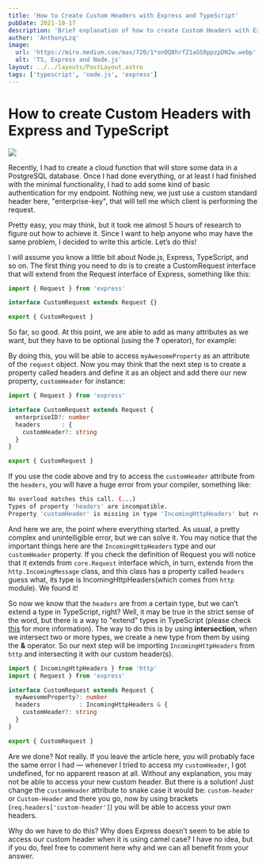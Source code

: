 ```yaml
---
title: 'How to Create Custom Headers with Express and TypeScript'
pubDate: 2021-10-17
description: 'Brief explanation of how to create Custom Headers with Express and Typescript'
author: 'AnthonyLzq'
image:
  url: 'https://miro.medium.com/max/720/1*onOQ8hrfZ1aGS0ppzpDN2w.webp'
  alt: 'TS, Express and Node.js'
layout: ../../layouts/PostLayout.astro
tags: ['typescript', 'node.js', 'express']
---
```


# How to create Custom Headers with Express and TypeScript

![](https://miro.medium.com/max/720/1*onOQ8hrfZ1aGS0ppzpDN2w.webp)

Recently, I had to create a cloud function that will store some data in a PostgreSQL database. Once I had done everything, or at least I had finished with the minimal functionality, I had to add some kind of basic authentication for my endpoint. Nothing new, we just use a custom standard header here, "enterprise-key", that will tell me which client is performing the request.

Pretty easy, you may think, but it took me almost 5 hours of research to figure out how to achieve it. Since I want to help anyone who may have the same problem, I decided to write this article. Let’s do this!

I will assume you know a little bit about Node.js, Express, TypeScript, and so on. The first thing you need to do is to create a CustomRequest interface that will extend from the Request interface of Express, something like this:

```ts
import { Request } from 'express'

interface CustomRequest extends Request {}

export { CustomRequest }
```

So far, so good. At this point, we are able to add as many attributes as we want, but they have to be optional (using the **?** operator), for example:

By doing this, you will be able to access `myAwesomeProperty` as an attribute of the `request` object. Now you may think that the next step is to create a property called headers and define it as an object and add there our new property, `customHeader` for instance:

```ts
import { Request } from 'express'

interface CustomRequest extends Request {
  enterpriseID?: number
  headers      : {
    customHeader?: string
  }
}

export { CustomRequest }
```

If you use the code above and try to access the `customHeader` attribute from the `headers`, you will have a huge error from your compiler, something like:

```sh
No overload matches this call. (...)
Types of property 'headers' are incompatible.
Property 'customHeader' is missing in type 'IncomingHttpHeaders' but required in type '{ customHeader: string; }'.ts(2769)
```

And here we are, the point where everything started. As usual, a pretty complex and unintelligible error, but we can solve it. You may notice that the important things here are the `IncomingHttpHeaders` type and our `customHeader` property. If you check the definition of Request you will notice that it extends from `core.Request` interface which, in turn, extends from the `http.IncomingMessage` class, and this class has a property called `headers` guess what, its type is IncomingHttpHeaders(which comes from `http` module). We found it!

So now we know that the `headers` are from a certain type, but we can’t extend a type in TypeScript, right? Well, it may be true in the strict sense of the word, but there is a way to "extend" types in TypeScript (please check [this](https://www.typescriptlang.org/docs/handbook/2/everyday-types.html#differences-between-type-aliases-and-interfaces) for more information). The way to do this is by using **intersection**, when we intersect two or more types, we create a new type from them by using the **&** operator. So our next step will be importing `IncomingHttpHeaders` from `http` and intersecting it with our custom header(s).

```ts
import { IncomingHttpHeaders } from 'http'
import { Request } from 'express'

interface CustomRequest extends Request {
  myAwesomeProperty?: number
  headers           : IncomingHttpHeaders & {
    customHeader?: string
  }
}

export { CustomRequest }
```

Are we done? Not really. If you leave the article here, you will probably face the same error I had — whenever I tried to access my `customHeader`, I got undefined, for no apparent reason at all. Without any explanation, you may not be able to access your new custom header. But there is a solution! Just change the `customHeader` attribute to snake case it would be: `custom-header` or `Custom-Header` and there you go, now by using brackets (`req.headers['custom-header']`) you will be able to access your own headers.

Why do we have to do this? Why does Express doesn’t seem to be able to access our custom header when it is using camel case? I have no idea, but if you do, feel free to comment here why and we can all benefit from your answer.

